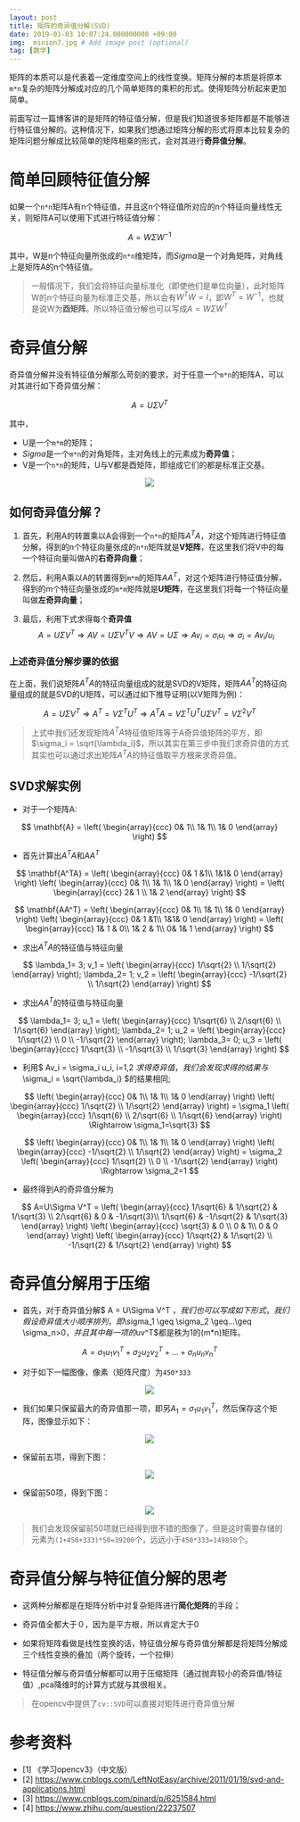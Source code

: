 ```yaml
---
layout: post
title: 矩阵的奇异值分解(SVD)
date: 2019-01-03 10:07:24.000000000 +09:00
img:  minion7.jpg # Add image post (optional)
tag: [数学]
---
```

矩阵的本质可以是代表着一定维度空间上的线性变换。矩阵分解的本质是将原本`m*n`复杂的矩阵分解成对应的几个简单矩阵的乘积的形式。使得矩阵分析起来更加简单。

前面写过一篇博客讲的是矩阵的特征值分解，但是我们知道很多矩阵都是不能够进行特征值分解的。这种情况下，如果我们想通过矩阵分解的形式将原本比较复杂的矩阵问题分解成比较简单的矩阵相乘的形式，会对其进行**奇异值分解**。

# 简单回顾特征值分解
如果一个`n*n`矩阵A有n个特征值，并且这n个特征值所对应的n个特征向量线性无关，则矩阵A可以使用下式进行特征值分解：

$$ A=W\Sigma W^{-1} $$

其中，W是n个特征向量所张成的`n*n`维矩阵，而$Sigma$是一个对角矩阵，对角线上是矩阵A的n个特征值。

> 一般情况下，我们会将特征向量标准化（即使他们是单位向量），此时矩阵W的n个特征向量为标准正交基，所以会有$W^TW=I$，即$W^T=W^{-1}$，也就是说W为**酉矩阵**。所以特征值分解也可以写成$A=W\Sigma W^T$

# 奇异值分解
奇异值分解并没有特征值分解那么苛刻的要求，对于任意一个`m*n`的矩阵A，可以对其进行如下奇异值分解：

$$  A = U\Sigma V^T $$

其中，
- U是一个`m*m`的矩阵；
- $Sigma$是一个`m*n`的对角矩阵，主对角线上的元素成为**奇异值**；
- V是一个`n*n`的矩阵，U与V都是酉矩阵，即组成它们的都是标准正交基。
<div style="text-align: center">
<img src="{{site.baseurl}}/assets/img/matrix_singularvalue/singular_value.png"/>
</div>

## 如何奇异值分解？
1. 首先，利用A的转置乘以A会得到一个`n*n`的矩阵$A^TA$，对这个矩阵进行特征值分解，得到的n个特征向量张成的`n*n`矩阵就是**V矩阵**，在这里我们将V中的每一个特征向量叫做A的**右奇异向量**；

2. 然后，利用A乘以A的转置得到`m*m`的矩阵$AA^T$，对这个矩阵进行特征值分解，得到的m个特征向量张成的`m*m`矩阵就是**U矩阵**，在这里我们将每一个特征向量叫做**左奇异向量**；

3. 最后，利用下式求得每个**奇异值**
$$A=U\Sigma V^T \Rightarrow AV=U\Sigma V^TV \Rightarrow AV=U\Sigma \Rightarrow  Av_i = \sigma_i u_i  \Rightarrow  \sigma_i =  Av_i / u_i$$


### 上述奇异值分解步骤的依据
在上面，我们说矩阵$A^TA$的特征向量组成的就是SVD的V矩阵，矩阵$AA^T$的特征向量组成的就是SVD的U矩阵，可以通过如下推导证明(以V矩阵为例)：

$$ A=U\Sigma V^T \Rightarrow A^T=V\Sigma^T U^T \Rightarrow A^TA = V\Sigma^T U^TU\Sigma V^T = V\Sigma^2V^T $$

> 上式中我们还发现矩阵$A^TA$特征值矩阵等于A奇异值矩阵的平方，即$\sigma_i = \sqrt{\lambda_i}$，所以其实在第三步中我们求奇异值的方式其实也可以通过求出矩阵$A^TA$的特征值取平方根来求奇异值。

## SVD求解实例
- 对于一个矩阵A:

$$ \mathbf{A} = \left( \begin{array}{ccc} 0& 1\\  1& 1\\   1& 0 \end{array} \right) $$

- 首先计算出$A^TA$和$AA^T$

$$ \mathbf{A^TA} = \left( \begin{array}{ccc} 0& 1 &1\\ 1&1& 0 \end{array} \right) \left( \begin{array}{ccc} 0& 1\\  1& 1\\   1& 0 \end{array} \right) = \left( \begin{array}{ccc} 2& 1 \\ 1& 2 \end{array} \right) $$

$$ \mathbf{AA^T} =  \left( \begin{array}{ccc} 0& 1\\  1& 1\\   1& 0 \end{array} \right) \left( \begin{array}{ccc} 0& 1 &1\\ 1&1& 0 \end{array} \right) = \left( \begin{array}{ccc} 1& 1 & 0\\ 1& 2 & 1\\ 0& 1& 1 \end{array} \right) $$

- 求出$A^TA$的特征值与特征向量

$$ \lambda_1= 3; v_1 = \left( \begin{array}{ccc} 1/\sqrt{2} \\ 1/\sqrt{2} \end{array} \right); \lambda_2= 1; v_2 = \left( \begin{array}{ccc} -1/\sqrt{2} \\ 1/\sqrt{2} \end{array} \right) $$

- 求出$AA^T$的特征值与特征向量

$$ \lambda_1= 3; u_1 = \left( \begin{array}{ccc} 1/\sqrt{6} \\ 2/\sqrt{6} \\ 1/\sqrt{6} \end{array} \right); \lambda_2= 1; u_2 = \left( \begin{array}{ccc} 1/\sqrt{2} \\ 0 \\ -1/\sqrt{2} \end{array} \right);  \lambda_3= 0; u_3 = \left( \begin{array}{ccc} 1/\sqrt{3} \\ -1/\sqrt{3} \\ 1/\sqrt{3} \end{array} \right) $$

- 利用$ Av_i = \sigma_i u_i, i=1,2 $求得奇异值，我们会发现求得的结果与$ \sigma_i = \sqrt{\lambda_i} $的结果相同;

$$ \left( \begin{array}{ccc} 0& 1\\  1& 1\\   1& 0 \end{array} \right) \left( \begin{array}{ccc} 1/\sqrt{2} \\ 1/\sqrt{2} \end{array} \right) = \sigma_1 \left( \begin{array}{ccc} 1/\sqrt{6} \\ 2/\sqrt{6} \\ 1/\sqrt{6} \end{array} \right) \Rightarrow  \sigma_1=\sqrt{3} $$

$$ \left( \begin{array}{ccc} 0& 1\\  1& 1\\   1& 0 \end{array} \right) \left( \begin{array}{ccc} -1/\sqrt{2} \\ 1/\sqrt{2} \end{array} \right) = \sigma_2 \left( \begin{array}{ccc} 1/\sqrt{2} \\ 0 \\ -1/\sqrt{2} \end{array} \right) \Rightarrow  \sigma_2=1 $$

- 最终得到A的奇异值分解为

$$ A=U\Sigma V^T = \left( \begin{array}{ccc} 1/\sqrt{6} & 1/\sqrt{2} & 1/\sqrt{3} \\ 2/\sqrt{6} & 0 & -1/\sqrt{3}\\ 1/\sqrt{6} & -1/\sqrt{2} & 1/\sqrt{3} \end{array} \right) \left( \begin{array}{ccc} \sqrt{3} & 0 \\  0 & 1\\ 0 & 0 \end{array} \right) \left( \begin{array}{ccc} 1/\sqrt{2}  & 1/\sqrt{2}  \\ -1/\sqrt{2}  & 1/\sqrt{2}  \end{array} \right) $$


# 奇异值分解用于压缩
- 首先，对于奇异值分解$ A = U\Sigma V^T $，我们也可以写成如下形式，我们假设奇异值大小顺序排列，即$\sigma_1 \geq \sigma_2 \geq...\geq \sigma_n>0$，并且其中每一项的$uv^T$都是秩为1的(m*n)矩阵。

$$ A = \sigma_1u_1v_1^T + \sigma_2u_2v_2^T + ... + \sigma_nu_nv_n^T $$

- 对于如下一幅图像，像素（矩阵尺度）为`450*333`
<div style="text-align: center">
<img src="{{site.baseurl}}/assets/img/matrix_singularvalue/compression1.jpg"/>
</div>

- 我们如果只保留最大的奇异值那一项，即另$A_1 = \sigma_1u_1v_1^T$，然后保存这个矩阵，图像显示如下：
<div style="text-align: center">
<img src="{{site.baseurl}}/assets/img/matrix_singularvalue/compression2.jpg"/>
</div>

- 保留前五项，得到下图：
<div style="text-align: center">
<img src="{{site.baseurl}}/assets/img/matrix_singularvalue/compression3.jpg"/>
</div>

- 保留前50项，得到下图：
<div style="text-align: center">
<img src="{{site.baseurl}}/assets/img/matrix_singularvalue/compression4.jpg"/>
</div>

> 我们会发现保留前50项就已经得到很不错的图像了，但是这时需要存储的元素为`(1+450+333)*50=39200`个，远远小于`450*333=149850`个。

# 奇异值分解与特征值分解的思考
- 这两种分解都是在矩阵分析中对复杂矩阵进行**简化矩阵**的手段；

- 奇异值全都大于０，因为是平方根，所以肯定大于0

- 如果将矩阵看做是线性变换的话，特征值分解与奇异值分解都是将矩阵分解成三个线性变换的叠加（两个旋转，一个拉伸）

- 特征值分解与奇异值分解都可以用于压缩矩阵（通过抛弃较小的奇异值/特征值）,pca降维时的计算方式就与其很相关。

> 在opencv中提供了`cv::SVD`可以直接对矩阵进行奇异值分解

# 参考资料
- [1] 《学习opencv3》（中文版）
- [2] https://www.cnblogs.com/LeftNotEasy/archive/2011/01/19/svd-and-applications.html
- [3] https://www.cnblogs.com/pinard/p/6251584.html
- [4] https://www.zhihu.com/question/22237507

